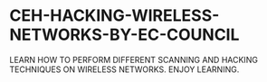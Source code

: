 # CEH-HACKING-WIRELESS-NETWORKS-BY-EC-COUNCIL
LEARN HOW TO PERFORM DIFFERENT SCANNING AND HACKING TECHNIQUES ON WIRELESS NETWORKS. ENJOY LEARNING.
